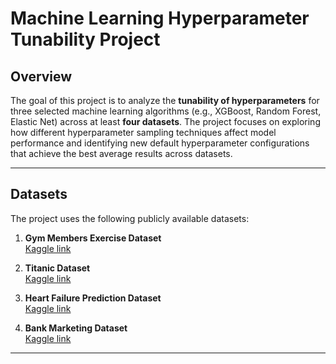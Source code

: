 # Machine Learning Hyperparameter Tunability Project

## Overview

The goal of this project is to analyze the **tunability of hyperparameters** for three selected machine learning algorithms (e.g., XGBoost, Random Forest, Elastic Net) across at least **four datasets**. The project focuses on exploring how different hyperparameter sampling techniques affect model performance and identifying new default hyperparameter configurations that achieve the best average results across datasets.

---

## Datasets

The project uses the following publicly available datasets:

1. **Gym Members Exercise Dataset**  
   [Kaggle link](https://www.kaggle.com/datasets/valakhorasani/gym-members-exercise-dataset/data)

2. **Titanic Dataset**  
   [Kaggle link](https://www.kaggle.com/datasets/yasserh/titanic-dataset/data)

3. **Heart Failure Prediction Dataset**  
   [Kaggle link](https://www.kaggle.com/datasets/fedesoriano/heart-failure-prediction/data)

4. **Bank Marketing Dataset**  
   [Kaggle link](https://www.kaggle.com/datasets/janiobachmann/bank-marketing-dataset/data)

---

